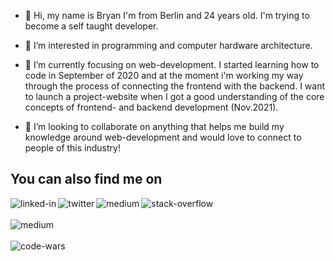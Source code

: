 - 👋 Hi, my name is Bryan I'm from Berlin and 24 years old. I'm trying to become a self taught developer. 

- 👀 I’m interested in programming and computer hardware architecture.

- 🌱 I’m currently focusing on web-development. I started learning how to code in September of 2020 and at the moment i'm working my way through the process of connecting the frontend with the backend. I want to launch a project-website when I got a good understanding of the core concepts of frontend- and backend development (Nov.2021).
     
- 💞️ I’m looking to collaborate on anything that helps me build my knowledge around web-development and would love to connect to people of this industry!

     
<!---
bryanhain97/bryanhain97 is a ✨ special ✨ repository because its `README.md` (this file) appears on your GitHub profile.
You can click the Preview link to take a look at your changes.
--->


## You can also find me on
[<img align="left" alt="linked-in" src="https://img.shields.io/badge/linkedin-%230077B5.svg?&style=for-the-badge&logo=linkedin&logoColor=white" />](https://www.linkedin.com/in/bryan-hain-572568206/)
[<img align="left" alt="twitter" src="https://img.shields.io/badge/twitter-%231DA1F2.svg?&style=for-the-badge&logo=twitter&logoColor=white" />](https://twitter.com/Bryan47588123)
[<img align="left" alt="medium" src="https://img.shields.io/badge/medium-%2312100E.svg?&style=for-the-badge&logo=medium&logoColor=white" />](https://medium.com/@bryanhain97)
[<img align="left" alt="stack-overflow" src="https://img.shields.io/badge/stack%20overflow-FE7A16?logo=stack-overflow&logoColor=white&style=for-the-badge" />](https://stackoverflow.com/users/14692443/bryan-hain)
<br>
<br>
[<img align="left" alt="medium" src="https://www.iconninja.com/files/54/222/350/codepen-icon.png" />](https://codepen.io/bryan_hain97)
<br>
<br>
[<img align="left" alt="code-wars" src="https://resourcecat.com/wp-content/uploads/2020/11/Codewars.png" />](https://www.codewars.com/users/bryanhain97)
<br>
<br>
